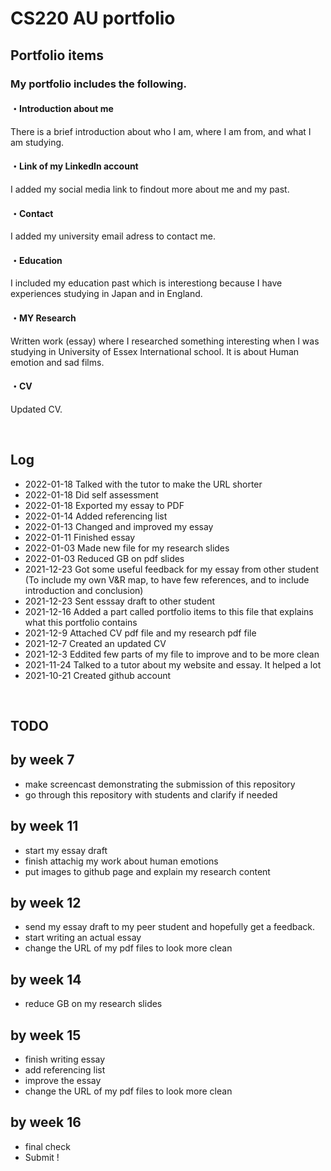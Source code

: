 # CS220 AU portfolio

## Portfolio items
### My portfolio includes the following.

#### ・Introduction about me 
There is a brief introduction about who I am, where I am from, and what I am studying.
#### ・Link of my LinkedIn account
I added my social media link to findout more about me and my past.
#### ・Contact
I added my university email adress to contact me.
#### ・Education
I included my education past which is interestiong because I have experiences studying in Japan and in England.
#### ・MY Research
Written work (essay) where I researched something interesting when I was studying in University of Essex International school. It is about Human emotion and sad films.
#### ・CV
Updated CV.


<br>

## Log
- 2022-01-18 Talked with the tutor to make the URL shorter
- 2022-01-18 Did self assessment
- 2022-01-18 Exported my essay to PDF
- 2022-01-14 Added referencing list 
- 2022-01-13 Changed and improved my essay 
- 2022-01-11 Finished essay 
- 2022-01-03 Made new file for my research slides
- 2022-01-03 Reduced GB on pdf slides
- 2021-12-23 Got some useful feedback for my essay from other student (To include my own V&R map, to have few references, and to include introduction and conclusion)
- 2021-12-23 Sent esssay draft to other student
- 2021-12-16 Added a part called portfolio items to this file that explains what this portfolio contains
- 2021-12-9 Attached CV pdf file and my research pdf file
- 2021-12-7 Created an updated CV
- 2021-12-3 Eddited few parts of my file to improve and to be more clean
- 2021-11-24 Talked to a tutor about my website and essay. It helped a lot
- 2021-10-21 Created github account


<br>

## TODO

## by week 7
- make screencast demonstrating the submission of this repository
- go through this repository with students and clarify if needed
## by week 11
- start my essay draft
- finish attachig my work about human emotions
- put images to github page and explain my research content
## by week 12
- send my essay draft to my peer student and hopefully get a feedback.
- start writing an actual essay
- change the URL of my pdf files to look more clean 
## by week 14
- reduce GB on my research slides
## by week 15
- finish writing essay
- add referencing list
- improve the essay
- change the URL of my pdf files to look more clean
## by week 16
- final check
- Submit !
<br>



